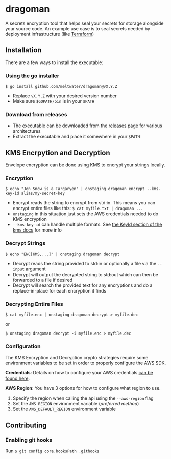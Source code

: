 # dragoman
A secrets encryption tool that helps seal your secrets for storage alongside your source code. An example use case is to seal secrets needed by deployment infrastructure (like [Terraform](https://www.terraform.io/))

## Installation
There are a few ways to install the executable:

### Using the go installer
`$ go install github.com/meltwater/dragoman@vX.Y.Z`
- Replace `vX.Y.Z` with your desired version number
- Make sure `$GOPATH/bin` is in your `$PATH`

### Download from releases
- The executable can be downloaded from the [releases page](https://github.com/meltwater/dragoman/releases/latest) for various architectures
- Extract the executable and place it somewhere in your `$PATH`

## KMS Encrpytion and Decryption
Envelope encryption can be done using KMS to encrypt your strings locally.

### Encryption

`$ echo "Jon Snow is a Targaryen" | onstaging dragoman encrypt --kms-key-id alias/my-secret-key`
- Encrypt reads the string to encrypt from std:in. This means you can encrypt entire files like this: `$ cat myfile.txt | dragoman ...`
- `onstaging` in this situation just sets the AWS credentials needed to do KMS encryption
- `--kms-key-id` can handle multiple formats. See [the KeyId section of the kms docs](https://docs.aws.amazon.com/kms/latest/APIReference/API_Encrypt.html#API_Encrypt_RequestSyntax) for more info

### Decrypt Strings

`$ echo "ENC[KMS,...]" | onstaging dragoman decrypt`
- Decrypt reads the string provided to std:in or optionally a file via the `--input` argument
- Decrypt will output the decrypted string to std:out which can then be forwarded to a file if desired
- Decrypt will search the provided text for any encryptions and do a replace-in-place for each encryption it finds

### Decrypting Entire Files

`$ cat myfile.enc | onstaging dragoman decrypt > myfile.dec`

or

`$ onstaging dragoman decrypt -i myfile.enc > myfile.dec`

### Configuration

The KMS Encryption and Decryption crypto strategies require some environment variables to be set in order to properly configure the AWS SDK. 

**Credentials**: Details on how to configure your AWS credentials [can be found here]("github.com/aws/aws-sdk-go-v2/config").

**AWS Region**: You have 3 options for how to configure what region to use. 
1. Specify the region when calling the api using the `--aws-region` flag
2. Set the `AWS_REGION` environment variable (*preferred method*)
3. Set the `AWS_DEFAULT_REGION` environment variable

## Contributing
### Enabling git hooks
Run `$ git config core.hooksPath .githooks`